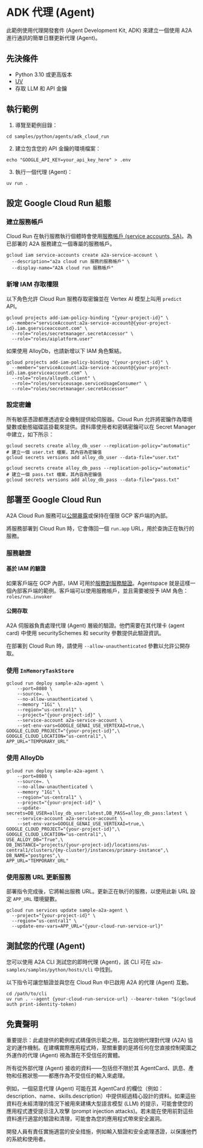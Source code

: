# ADK 代理 (Agent)

此範例使用代理開發套件 (Agent Development Kit, ADK) 來建立一個使用 A2A 進行通訊的簡單日曆更新代理 (Agent)。

## 先決條件

- Python 3.10 或更高版本
- [UV](https://docs.astral.sh/uv/)
- 存取 LLM 和 API 金鑰

## 執行範例

1. 導覽至範例目錄：

```shell
cd samples/python/agents/adk_cloud_run
````

2. 建立包含您的 API 金鑰的環境檔案：

```shell
echo "GOOGLE_API_KEY=your_api_key_here" > .env
```

3. 執行一個代理 (Agent)：

```shell
uv run .
```

## 設定 Google Cloud Run 組態

### 建立服務帳戶

Cloud Run 在執行服務執行個體時會使用[服務帳戶 (service accounts, SA)](https://cloud.google.com/run/docs/configuring/service-accounts)。為已部署的 A2A 服務建立一個專屬的服務帳戶。

```shell
gcloud iam service-accounts create a2a-service-account \
  --description="a2a cloud run 服務的服務帳戶" \
  --display-name="A2A cloud run 服務帳戶"
```

### 新增 IAM 存取權限

以下角色允許 Cloud Run 服務存取密鑰並在 Vertex AI 模型上叫用 `predict` API。

```shell
gcloud projects add-iam-policy-binding "{your-project-id}" \
  --member="serviceAccount:a2a-service-account@{your-project-id}.iam.gserviceaccount.com" \
  --role="roles/secretmanager.secretAccessor" \
  --role="roles/aiplatform.user"
```

如果使用 AlloyDb，也請新增以下 IAM 角色繫結。

```shell
gcloud projects add-iam-policy-binding "{your-project-id}" \
  --member="serviceAccount:a2a-service-account@{your-project-id}.iam.gserviceaccount.com" \
  --role="roles/alloydb.client" \
  --role="roles/serviceusage.serviceUsageConsumer" \
  --role="roles/secretmanager.secretAccessor"
```

### 設定密鑰

所有敏感憑證都應透過安全機制提供給伺服器。Cloud Run 允許將密鑰作為環境變數或動態磁碟區掛載來提供。資料庫使用者和密碼密鑰可以在 Secret Manager 中建立，如下所示：

```shell
gcloud secrets create alloy_db_user --replication-policy="automatic"
# 建立一個 user.txt 檔案，其內容為密鑰值
gcloud secrets versions add alloy_db_user --data-file="user.txt"

gcloud secrets create alloy_db_pass --replication-policy="automatic"
# 建立一個 pass.txt 檔案，其內容為密鑰值
gcloud secrets versions add alloy_db_pass --data-file="pass.txt"
```

## 部署至 Google Cloud Run

A2A Cloud Run 服務可以[公開暴露](https://cloud.google.com/run/docs/authenticating/public)或保持在僅限 GCP 客戶端的內部。

將服務部署到 Cloud Run 時，它會傳回一個 `run.app` URL，用於查詢正在執行的服務。

### 服務驗證

#### 基於 IAM 的驗證

如果客戶端在 GCP 內部，IAM 可用於[服務對服務驗證](https://cloud.google.com/run/docs/authenticating/service-to-service)。Agentspace 就是這樣一個內部客戶端的範例。客戶端可以使用服務帳戶，並且需要被授予 IAM 角色：`roles/run.invoker`

#### 公開存取

A2A 伺服器負責處理代理 (Agent) 層級的驗證。他們需要在其代理卡 (agent card) 中使用 securitySchemes 和 security 參數提供此驗證資訊。

在部署到 Cloud Run 時，請使用 `--allow-unauthenticated` 參數以允許公開存取。

### 使用 `InMemoryTaskStore`

```shell
gcloud run deploy sample-a2a-agent \
    --port=8080 \
    --source=. \
    --no-allow-unauthenticated \
    --memory "1Gi" \
    --region="us-central1" \
    --project="{your-project-id}" \
    --service-account a2a-service-account \
    --set-env-vars=GOOGLE_GENAI_USE_VERTEXAI=true,\
GOOGLE_CLOUD_PROJECT="{your-project-id}",\
GOOGLE_CLOUD_LOCATION="us-central1",\
APP_URL="TEMPORARY_URL"

```

### 使用 AlloyDb

```shell
gcloud run deploy sample-a2a-agent \
    --port=8080 \
    --source=. \
    --no-allow-unauthenticated \
    --memory "1Gi" \
    --region="us-central1" \
    --project="{your-project-id}" \
    --update-secrets=DB_USER=alloy_db_user:latest,DB_PASS=alloy_db_pass:latest \
    --service-account a2a-service-account \
    --set-env-vars=GOOGLE_GENAI_USE_VERTEXAI=true,\
GOOGLE_CLOUD_PROJECT="{your-project-id}",\
GOOGLE_CLOUD_LOCATION="us-central1",\
USE_ALLOY_DB="True",\
DB_INSTANCE="projects/{your-project-id}/locations/us-central1/clusters/{my-cluster}/instances/primary-instance",\
DB_NAME="postgres",\
APP_URL="TEMPORARY_URL"
```

### 使用服務 URL 更新服務

部署指令完成後，它將輸出服務 URL。更新正在執行的服務，以使用此新 URL 設定 `APP_URL` 環境變數。

```shell
gcloud run services update sample-a2a-agent \
  --project="{your-project-id}" \
  --region="us-central1" \
  --update-env-vars=APP_URL="{your-cloud-run-service-url}"
```

## 測試您的代理 (Agent)

您可以使用 A2A CLI 測試您的即時代理 (Agent)，該 CLI 可在 `a2a-samples/samples/python/hosts/cli` 中找到。

以下指令可讓您驗證並與您在 Cloud Run 中已啟用 A2A 的代理 (Agent) 互動。

```shell
cd /path/to/cli
uv run . --agent {your-cloud-run-service-url} --bearer-token "$(gcloud auth print-identity-token)
```

## 免責聲明

重要提示：此處提供的範例程式碼僅供示範之用，旨在說明代理對代理 (A2A) 協定的運作機制。在建構實際應用程式時，至關重要的是將任何在您直接控制範圍之外運作的代理 (Agent) 視為潛在不受信任的實體。

所有從外部代理 (Agent) 接收的資料——包括但不限於其 AgentCard、訊息、產物和任務狀態——都應作為不受信任的輸入來處理。

例如，一個惡意代理 (Agent) 可能在其 AgentCard 的欄位（例如：description、name、skills.description）中提供經過精心設計的資料。如果這些資料在未經清理的情況下被用來建構大型語言模型 (LLM) 的提示，可能會使您的應用程式遭受提示注入攻擊 (prompt injection attacks)。若未能在使用前對這些資料進行適當的驗證和清理，可能會為您的應用程式帶來安全漏洞。

開發人員有責任實施適當的安全措施，例如輸入驗證和安全處理憑證，以保護他們的系統和使用者。
